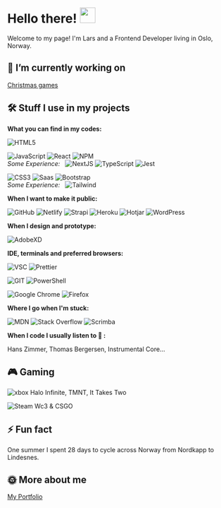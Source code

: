 # Hello there! <img src="https://emojis.slackmojis.com/emojis/images/1531849430/4246/blob-sunglasses.gif?1531849430" width="35"/>

Welcome to my page! I'm Lars and a Frontend Developer living in Oslo, Norway.


## :construction_worker: I’m currently working on

[Christmas games](https://christmasgames2023.netlify.app/)

## 	:hammer_and_wrench: Stuff I use in my projects

**What you can find in my codes:**

![HTML5](https://img.shields.io/badge/HTML-239120?style=flat&logo=html5&logoColor=white)

![JavaScript](https://img.shields.io/badge/JavaScript-323330?style=flat&logo=javascript&logoColor=F7DF1E)
![React](https://img.shields.io/badge/React-20232A?style=flat&logo=react&logoColor=61DAFB)
![NPM](https://img.shields.io/badge/NPM-%23000000.svg?style=flat&logo=npm&logoColor=white)
<br />*Some Experience:*  &nbsp; ![NextJS](https://img.shields.io/badge/next.js-000000?style=flat&logo=nextdotjs&logoColor=white) ![TypeScript](https://img.shields.io/badge/TypeScript-007ACC?style=flat&logo=typescript&logoColor=white)
  ![Jest](https://img.shields.io/badge/Jest-323330?style=flat&logo=Jest&logoColor=white)

![CSS3](https://img.shields.io/badge/CSS3-1572B6?style=flat&logo=css3&logoColor=white)
![Saas](https://img.shields.io/badge/Sass-CC6699?style=flat&logo=sass&logoColor=white)
![Bootstrap](https://img.shields.io/badge/Bootstrap-563D7C?style=flat&logo=bootstrap&logoColor=white)
<br />*Some Experience:*  &nbsp; ![Tailwind](https://img.shields.io/badge/Tailwind_CSS-38B2AC?style=flat&logo=tailwind-css&logoColor=white)

**When I want to make it public:**

![GitHub](https://img.shields.io/badge/github-%23121011.svg?style=flat&logo=github&logoColor=white)
![Netlify](https://img.shields.io/badge/Netlify-00C7B7?style=flat&logo=netlify&logoColor=white)
![Strapi](https://img.shields.io/badge/strapi-%232E7EEA.svg?style=flat&logo=strapi&logoColor=white)
![Heroku](https://img.shields.io/badge/Heroku-430098?style=flat&logo=heroku&logoColor=white)
![Hotjar](https://img.shields.io/badge/hotjar-FD3A5C?style=flat&logo=hotjar&logoColor=white)
![WordPress](https://img.shields.io/badge/Wordpress-21759B?style=flat&logo=wordpress&logoColor=white)

**When I design and prototype:**

![AdobeXD](https://img.shields.io/badge/Adobe%20XD-470137?style=flat&logo=Adobe%20XD&logoColor=#FF61F6)

**IDE, terminals and preferred browsers:**

![VSC](https://img.shields.io/badge/Visual_Studio_Code-0078D4?style=flat&logo=visual%20studio%20code&logoColor=white)
![Prettier](https://img.shields.io/badge/prettier-1A2C34?style=flat&logo=prettier&logoColor=F7BA3E)

![GIT](https://img.shields.io/badge/GIT-E44C30?style=flat&logo=git&logoColor=white)
![PowerShell](https://img.shields.io/badge/PowerShell-%235391FE.svg?style=flat&logo=powershell&logoColor=white)

![Google Chrome](https://img.shields.io/badge/Google%20Chrome-4285F4?style=flat&logo=GoogleChrome&logoColor=white)
![Firefox](https://img.shields.io/badge/Firefox-FF7139?style=flat&logo=Firefox-Browser&logoColor=white)

**Where I go when I'm stuck:**

![MDN](https://img.shields.io/badge/MDN_Web_Docs-black?style=flat&logo=mdnwebdocs&logoColor=white)
![Stack Overflow](https://img.shields.io/badge/-Stackoverflow-FE7A16?style=flat&logo=stack-overflow&logoColor=white)
![Scrimba](https://img.shields.io/badge/scrimba-2B283A?style=flat&logo=scrimba&logoColor=white)

**When I code I usually listen to :musical_note: :**

Hans Zimmer, Thomas Bergersen, Instrumental Core...

## 	:video_game: Gaming

![xbox](https://img.shields.io/badge/Xbox-107C10?style=flat&logo=xbox&logoColor=white)
Halo Infinite, TMNT, It Takes Two

![Steam](https://img.shields.io/badge/Steam-000000?style=flat&logo=steam&logoColor=white)
Wc3 & CSGO

## ⚡ Fun fact
One summer I spent 28 days to cycle across Norway from Nordkapp to Lindesnes.

## :sun_with_face: More about me

[My Portfolio](https://lars-walderhaug.netlify.app/)


<!--
**lassopicasso/lassopicasso** is a ✨ _special_ ✨ repository because its `README.md` (this file) appears on your GitHub profile.

Here are some ideas to get you started:

- 🔭 I’m currently working on ...
- 🌱 I’m currently learning ...
- 👯 I’m looking to collaborate on ...
- 🤔 I’m looking for help with ...
- 💬 Ask me about ...
- 📫 How to reach me: ...
- 😄 Pronouns: ...
- ⚡ Fun fact: ...
-->
